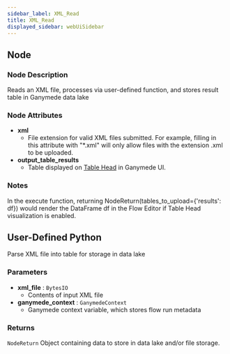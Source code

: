 ```yaml
---
sidebar_label: XML_Read
title: XML_Read
displayed_sidebar: webUiSidebar
---
```


## Node

### Node Description

Reads an XML file, processes via user-defined function, and stores result
table in Ganymede data lake

### Node Attributes

- **xml**
  - File extension for valid XML files submitted.  For example, filling in this attribute with "*.xml" will only allow files with the extension .xml to be uploaded.
- **output_table_results**
  - Table displayed on [Table Head](https://docs.ganymede.bio/app/intro/Concepts#table-head) in Ganymede UI.

### Notes

In the execute function, returning NodeReturn(tables_to_upload=\{'results': df\}) would render the DataFrame df in the Flow Editor if Table Head visualization is enabled.

## User-Defined Python

Parse XML file into table for storage in data lake

### Parameters

- **xml_file** : `BytesIO`
  - Contents of input XML file
- **ganymede_context** : `GanymedeContext`
  - Ganymede context variable, which stores flow run metadata

### Returns

`NodeReturn`
  Object containing data to store in data lake and/or file storage.
